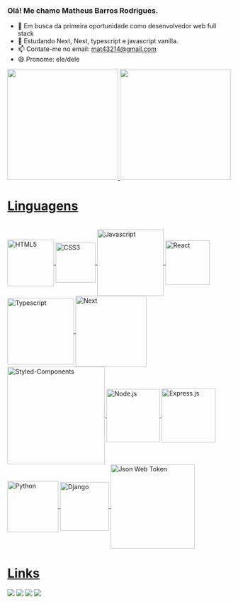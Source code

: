 ### Olá! Me chamo Matheus Barros Rodrigues.

- 🔭 Em busca da primeira oportunidade como desenvolvedor web full stack
- 🌱 Estudando Next, Nest, typescript e javascript vanilla.
- 📫 Contate-me no email: mat43214@gmail.com 
- 😄 Pronome: ele/dele

<div >
  <a href="https://github.com/M12gthb">
  <img height="250em" src="https://github-readme-stats.vercel.app/api?username=M12gthb&show_icons=true&theme=radical"/>
  <img height="250em" src="https://github-readme-stats.vercel.app/api/top-langs/?username=M12gthb&theme=radical&langs_count=20"/>
</div>


<h1>Linguagens</h1>
<div style="display: inline_block" ><br>
  <img align="center" alt="HTML5" heigth="85" width="105" src="https://img.shields.io/badge/HTML5-E34F26?style=for-the-badge&logo=html5&logoColor=white"/>
  <img align="center" alt="CSS3" heigth="70" width="90" src="https://img.shields.io/badge/CSS3-1572B6?style=for-the-badge&logo=css3&logoColor=white"/>
  <img align="center" alt="Javascript" heigth="130" width="150" src="https://img.shields.io/badge/JavaScript-F7DF1E?style=for-the-badge&logo=javascript&logoColor=black"/>
  <img align="center" alt="React" heigth="80" width="100" src="https://img.shields.io/badge/React-20232A?style=for-the-badge&logo=react&logoColor=61DAFB"/>
  <img align="center" alt="Typescript" heigth="130" width="150" src="https://img.shields.io/badge/Typescript-007ACC?style=for-the-badge&logo=typescript&logoColor=white"/>
  <img align="center" alt="Next" heigth="80" width="160" src="https://img.shields.io/badge/Next.js-000000?style=for-the-badge&logo=next.js&logoColor=whitee"/>
  <img align="center" alt="Styled-Components" heigth="200" width="220" src="https://img.shields.io/badge/styled--components-DB7093?style=for-the-badge&logo=styled-components&logoColor=whitee"/>
  <img align="center" alt="Node.js" heigth="80" width="120" src="https://img.shields.io/badge/Node.js-43853D?style=for-the-badge&logo=node.js&logoColor=white"/>
  <img align="center" alt="Express.js" heigth="102" width="122" src="https://img.shields.io/badge/Express.js-404D59?style=for-the-badge"/>
  <img align="center" alt="Python" heigth="95" width="115" src="https://img.shields.io/badge/Python-14354C?style=for-the-badge&logo=python&logoColor=white"/>
  <img align="center" alt="Django" heigth="90" width="110" src="https://img.shields.io/badge/Django-092E20?style=for-the-badge&logo=django&logoColor=white"/>
  <img align="center" alt="Json Web Token" heigth="170" width="190" src="https://img.shields.io/badge/json%20web%20tokens-323330?style=for-the-badge&logo=json-web-tokens&logoColor=pink"/>
</div>
<h1>Links</h1>
<div>
  <a href="https://kenzieacademybrasil.slack.com/team/U0489L7F7AR" target="_blank"><img src="https://img.shields.io/badge/Slack-4A154B?style=for-the-badge&logo=slack&logoColor=white" target="_blank"/></a>
  <a href="https://github.com/M12gthb" target="_blank"><img src="https://img.shields.io/badge/GitHub-100000?style=for-the-badge&logo=github&logoColor=white" target="_blank"/></a>
  <a href="https://www.linkedin.com/in/matheus-barros-959532193/" target="_blank"><img src="https://img.shields.io/badge/LinkedIn-0077B5?style=for-the-badge&logo=linkedin&logoColor=white" target="_blank"/></a>
  <a href="https://mail.google.com/mail/u/0/#inbox" target="_blank"><img src="https://img.shields.io/badge/Gmail-D14836?style=for-the-badge&logo=gmail&logoColor=white" target="_blank"/></a>
  
</div>
